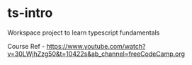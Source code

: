 # ts-intro

Workspace project to learn typescript fundamentals

Course Ref - https://www.youtube.com/watch?v=30LWjhZzg50&t=10422s&ab_channel=freeCodeCamp.org
